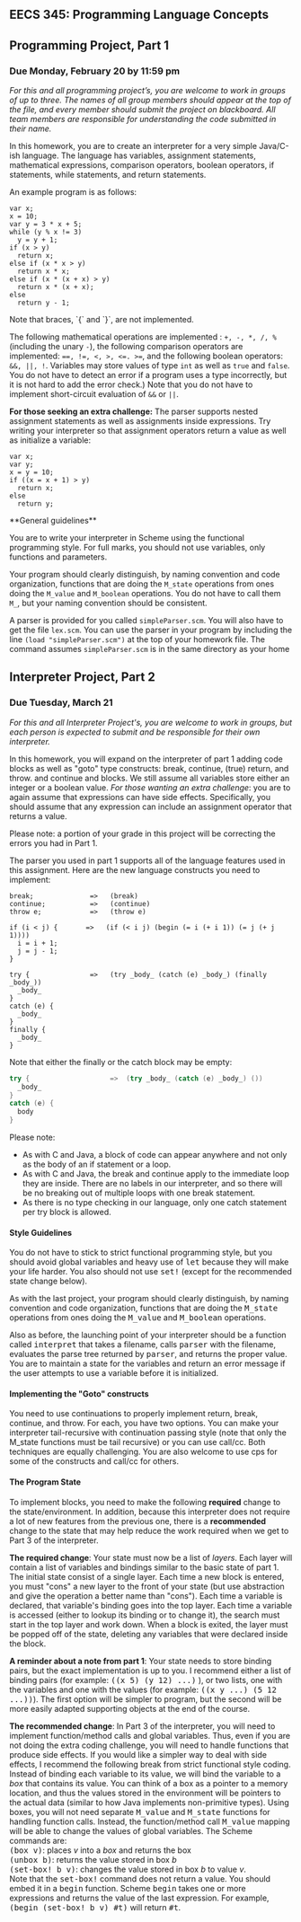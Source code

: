 EECS 345: Programming Language Concepts
---------------------------------------

Programming Project, Part 1
---------------------------

### Due Monday, February 20 by 11:59 pm

*For this and all programming project’s, you are welcome to work in groups of up to three. The names of all group members should appear at the top of the file, and every member should submit the project on blackboard. All team members are responsible for understanding the code submitted in their name.*

In this homework, you are to create an interpreter for a very simple Java/C-ish language. The language has variables, assignment statements, mathematical expressions, comparison operators, boolean operators, if statements, while statements, and return statements.

An example program is as follows:

    var x;
    x = 10;
    var y = 3 * x + 5;
    while (y % x != 3)
      y = y + 1;
    if (x > y)
      return x;
    else if (x * x > y)
      return x * x;
    else if (x * (x + x) > y)
      return x * (x + x);
    else
      return y - 1;

</p>
Note that braces, `{` and `}`, are not implemented.

The following mathematical operations are implemented : `+, -, *, /, %` (including the unary `-`), the following comparison operators are implemented: `==, !=, <, >, <=. >=`, and the following boolean operators: `&&, ||, !`. Variables may store values of type `int` as well as `true` and `false`. You do not have to detect an error if a program uses a type incorrectly, but it is not hard to add the error check.) Note that you do not have to implement short-circuit evaluation of `&&` or `||`.

**For those seeking an extra challenge:** The parser supports nested assignment statements as well as assignments inside expressions. Try writing your interpreter so that assignment operators return a value as well as initialize a variable:

    var x;
    var y;
    x = y = 10;
    if ((x = x + 1) > y)
      return x;
    else
      return y;

</p>
**General guidelines**

You are to write your interpreter in Scheme using the functional programming style. For full marks, you should not use variables, only functions and parameters.

Your program should clearly distinguish, by naming convention and code organization, functions that are doing the `M_state` operations from ones doing the `M_value` and `M_boolean` operations. You do not have to call them `M_`, but your naming convention should be consistent.

A parser is provided for you called `simpleParser.scm`. You will also have to get the file `lex.scm`. You can use the parser in your program by including the line `(load "simpleParser.scm")` at the top of your homework file. The command assumes `simpleParser.scm` is in the same directory as your home

## Interpreter Project, Part 2

### Due Tuesday, March 21

*For this and all Interpreter Project's, you are welcome to work in groups, but each person is expected to submit and be responsible for their own interpreter.*

In this homework, you will expand on the interpreter of part 1 adding code blocks as well as "goto" type constructs: break, continue, (true) return, and throw. and continue and blocks. We still assume all variables store either an integer or a boolean value. _For those wanting an extra challenge_: you are to again assume that expressions can have side effects. Specifically, you should assume that any expression can include an assignment operator that returns a value.

Please note: a portion of your grade in this project will be correcting the errors you had in Part 1.

The parser you used in part 1 supports all of the language features used in this assignment. Here are the new language constructs you need to implement:
```
break;              =>   (break)
continue;           =>   (continue)
throw e;            =>   (throw e)
```

```
if (i < j) {       =>   (if (< i j) (begin (= i (+ i 1)) (= j (+ j 1))))
  i = i + 1;
  j = j - 1;
}
```

```
try {               =>   (try _body_ (catch (e) _body_) (finally _body_))
  _body_
}
catch (e) {
  _body_
}
finally {
  _body_
}
```

Note that either the finally or the catch block may be empty:

```c++
try {                    =>  (try _body_ (catch (e) _body_) ())
  _body_
}
catch (e) {
  body
}
```

Please note:

*   As with C and Java, a block of code can appear anywhere and not only as the body of an if statement or a loop.
*   As with C and Java, the break and continue apply to the immediate loop they are inside. There are no labels in our interpreter, and so there will be no breaking out of multiple loops with one break statement.
*   As there is no type checking in our language, only one catch statement per try block is allowed.

#### Style Guidelines

You do not have to stick to strict functional programming style, but you should avoid global variables and heavy use of <tt>let</tt> because they will make your life harder. You also should not use <tt>set!</tt> (except for the recommended state change below).

As with the last project, your program should clearly distinguish, by naming convention and code organization, functions that are doing the <tt>M_state</tt> operations from ones doing the <tt>M_value</tt> and <tt>M_boolean</tt> operations.

Also as before, the launching point of your interpreter should be a function called <tt>interpret</tt> that takes a filename, calls <tt>parser</tt> with the filename, evaluates the parse tree returned by <tt>parser</tt>, and returns the proper value. You are to maintain a state for the variables and return an error message if the user attempts to use a variable before it is initialized.

#### Implementing the "Goto" constructs

You need to use continuations to properly implement return, break, continue, and throw. For each, you have two options. You can make your interpreter tail-recursive with continuation passing style (note that only the M_state functions must be tail recursive) or you can use call/cc. Both techniques are equally challenging. You are also welcome to use cps for some of the constructs and call/cc for others.

#### The Program State

To implement blocks, you need to make the following **required** change to the state/environment. In addition, because this interpreter does not require a lot of new features from the previous one, there is a **recommended** change to the state that may help reduce the work required when we get to Part 3 of the interpreter.

**The required change**: Your state must now be a list of _layers_. Each layer will contain a list of variables and bindings similar to the basic state of part 1\. The initial state consist of a single layer. Each time a new block is entered, you must "cons" a new layer to the front of your state (but use abstraction and give the operation a better name than "cons"). Each time a variable is declared, that variable's binding goes into the top layer. Each time a variable is accessed (either to lookup its binding or to change it), the search must start in the top layer and work down. When a block is exited, the layer must be popped off of the state, deleting any variables that were declared inside the block.

**A reminder about a note from part 1**: Your state needs to store binding pairs, but the exact implementation is up to you. I recommend either a list of binding pairs (for example: <tt>((x 5) (y 12) ...)</tt> ), or two lists, one with the variables and one with the values (for example: <tt>((x y ...) (5 12 ...))</tt>). The first option will be simpler to program, but the second will be more easily adapted supporting objects at the end of the course.

**The recommended change**: In Part 3 of the interpreter, you will need to implement function/method calls and global variables. Thus, even if you are not doing the extra coding challenge, you will need to handle functions that produce side effects. If you would like a simpler way to deal with side effects, I recommend the following break from strict functional style coding. Instead of binding each variable to its value, we will bind the variable to a _box_ that contains its value. You can think of a box as a pointer to a memory location, and thus the values stored in the environment will be pointers to the actual data (similar to how Java implements non-primitive types). Using boxes, you will not need separate <tt>M_value</tt> and <tt>M_state</tt> functions for handling function calls. Instead, the function/method call <tt>M_value</tt> mapping will be able to change the values of global variables. The Scheme commands are:  
<tt>(box v)</tt>: places _v_ into a _box_ and returns the box  
<tt>(unbox b)</tt>: returns the value stored in box _b_  
<tt>(set-box! b v)</tt>: changes the value stored in box _b_ to value _v_.  
Note that the <tt>set-box!</tt> command does not return a value. You should embed it in a <tt>begin</tt> function. Scheme <tt>begin</tt> takes one or more expressions and returns the value of the last expression. For example, <tt>(begin (set-box! b v) #t)</tt> will return <tt>#t</tt>.
